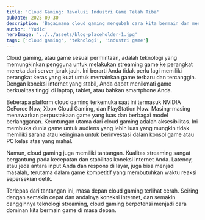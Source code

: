 ```yaml
---
title: 'Cloud Gaming: Revolusi Industri Game Telah Tiba'
pubDate: 2025-09-30
description: 'Bagaimana cloud gaming mengubah cara kita bermain dan mengakses game.'
author: 'Yudic'
heroImage: '../../assets/blog-placeholder-1.jpg'
tags: ['cloud gaming', 'teknologi', 'industri game']
---
```


Cloud gaming, atau game sesuai permintaan, adalah teknologi yang memungkinkan pengguna untuk melakukan streaming game ke perangkat mereka dari server jarak jauh. Ini berarti Anda tidak perlu lagi memiliki perangkat keras yang kuat untuk memainkan game terbaru dan tercanggih. Dengan koneksi internet yang stabil, Anda dapat menikmati game berkualitas tinggi di laptop, tablet, atau bahkan smartphone Anda.

Beberapa platform cloud gaming terkemuka saat ini termasuk NVIDIA GeForce Now, Xbox Cloud Gaming, dan PlayStation Now. Masing-masing menawarkan perpustakaan game yang luas dan berbagai model berlangganan. Keuntungan utama dari cloud gaming adalah aksesibilitas. Ini membuka dunia game untuk audiens yang lebih luas yang mungkin tidak memiliki sarana atau keinginan untuk berinvestasi dalam konsol game atau PC kelas atas yang mahal.

Namun, cloud gaming juga memiliki tantangan. Kualitas streaming sangat bergantung pada kecepatan dan stabilitas koneksi internet Anda. Latency, atau jeda antara input Anda dan respons di layar, juga bisa menjadi masalah, terutama dalam game kompetitif yang membutuhkan waktu reaksi sepersekian detik.

Terlepas dari tantangan ini, masa depan cloud gaming terlihat cerah. Seiring dengan semakin cepat dan andalnya koneksi internet, dan semakin canggihnya teknologi streaming, cloud gaming berpotensi menjadi cara dominan kita bermain game di masa depan.